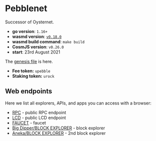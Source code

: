 # Pebblenet

Successor of Oysternet.

- **go version**: `1.16+`
- **wasmd version**: [`v0.18.0`](https://github.com/CosmWasm/wasmd/releases/tag/v0.18.0)
- **wasmd build command**: `make build`
- **CosmJS version**: `v0.26.0`
- **start**: 23rd August 2021

The [genesis file](./config/genesis.json) is here.

- **Fee token:** `upebble`
- **Staking token:** `urock`

## Web endpoints

Here we list all explorers, APIs, and apps you can access with a browser:

* [RPC](https://rpc.pebblenet.cosmwasm.com) - public RPC endpoint
* [LCD](https://lcd.pebblenet.cosmwasm.com) - public LCD endpoint
* [FAUCET](https://faucet.pebblenet.cosmwasm.com) - faucet
* [Big Dipper/BLOCK EXPLORER](https://block-explorer.pebblenet.cosmwasm.com) - block explorer
* [Aneka/BLOCK EXPLORER](https://testnet.cosmwasm.aneka.io) - 2nd block explorer
